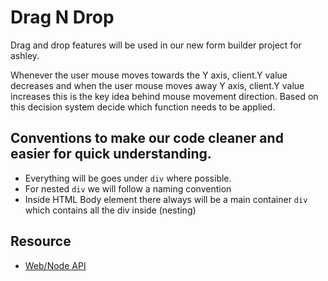 # Drag N Drop
Drag and drop features will be used in our new form builder project for ashley.

Whenever the user mouse moves towards the Y axis, client.Y value decreases and when the user mouse moves away Y axis, client.Y value increases this is the key idea behind mouse movement direction. Based on this decision system decide which function needs to be applied.


## Conventions to make our code cleaner and easier for quick understanding.
* Everything will be goes under `div` where possible.
* For nested `div` we will follow a naming convention
* Inside HTML Body element there always will be a main container `div` which contains all the div inside (nesting)


## Resource
* [Web/Node API](https://developer.mozilla.org/en-US/docs/Web/API/Node/insertBefore)